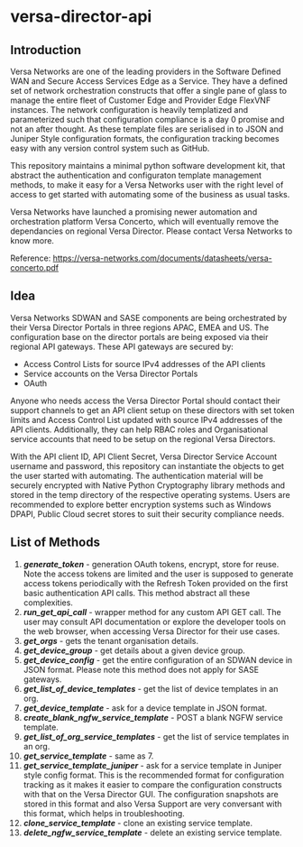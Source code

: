 # versa-director-api
## Introduction

  Versa Networks are one of the leading providers in the Software Defined WAN and Secure Access Services Edge as a Service. They have a defined set of network orchestration constructs that offer a single pane of glass to manage the entire fleet of Customer Edge and Provider Edge FlexVNF instances. The network configuration is heavily templatized and parameterized such that configuration compliance is a day 0 promise and not an after thought. As these template files are serialised in to JSON and Juniper Style configuration formats, the configuration tracking becomes easy with any version control system such as GitHub. 
  
  This repository maintains a minimal python software development kit, that abstract the authentication and configuraton template management methods, to make it easy for a Versa Networks user with the right level of access to get started with automating some of the business as usual tasks.
  
  Versa Networks have launched a promising newer automation and orchestration platform Versa Concerto, which will eventually remove the dependancies on regional Versa Director. Please contact Versa Networks to know more.
  
Reference: https://versa-networks.com/documents/datasheets/versa-concerto.pdf
  
  
## Idea

  Versa Networks SDWAN and SASE components are being orchestrated by their Versa Director Portals in three regions APAC, EMEA and US. The configuration base on the director portals are being exposed via their regional API gateways. These API gateways are secured by:
  - Access Control Lists for source IPv4 addresses of the API clients
  - Service accounts on the Versa Director Portals
  - OAuth
  
  Anyone who needs access the Versa Director Portal should contact their support channels to get an API client setup on these directors with set token limits and Access Control List updated with source IPv4 addresses of the API clients. Additionally, they can help RBAC roles and Organisational service accounts that need to be setup on the regional Versa Directors.
  
  With the API client ID, API Client Secret, Versa Director Service Account username and password, this repository can instantiate the objects to get the user started with automating. The authentication material will be securely encrypted with Native Python Cryptography library methods and stored in the temp directory of the respective operating systems. Users are recommended to explore better encryption systems such as Windows DPAPI, Public Cloud secret stores to suit their security compliance needs. 
  
  ## List of Methods
  1. ***generate_token*** - generation OAuth tokens, encrypt, store for reuse. Note the access tokens are limited and the user is supposed to generate access tokens periodically with the Refresh Token provided on the first basic authentication API calls. This method abstract all these complexities.
  2. ***run_get_api_call*** - wrapper method for any custom API GET call. The user may consult API documentation or explore the developer tools on the web browser, when accessing Versa Director for their use cases.
  3. ***get_orgs*** - gets the tenant organisation details.
  4. ***get_device_group*** - get details about a given device group.
  5. ***get_device_config*** - get the entire configuration of an SDWAN device in JSON format. Please note this method does not apply for SASE gateways.
  6. ***get_list_of_device_templates*** - get the list of device templates in an org.
  7. ***get_device_template*** - ask for a device template in JSON format.
  8. ***create_blank_ngfw_service_template*** - POST a blank NGFW service template.
  9. ***get_list_of_org_service_templates*** - get the list of service templates in an org.
  10. ***get_service_template*** - same as 7.
  11. ***get_service_template_juniper*** - ask for a service template in Juniper style config format. This is the recommended format for configuration tracking as it makes it easier to compare the configuration constructs with that on the Versa Director GUI. The configuration snapshots are stored in this format and also Versa Support are very conversant with this format, which helps in troubleshooting.
  12. ***clone_service_template*** - clone an existing service template.
  13. ***delete_ngfw_service_template*** - delete an existing service template.
